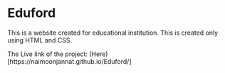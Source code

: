 <h1>Eduford</h1>
<p> This is a website created for educational institution. This is created only using HTML and CSS.</p>
<p>The Live link of the project: (Here)[https://naimoonjannat.github.io/Eduford/] </p>
